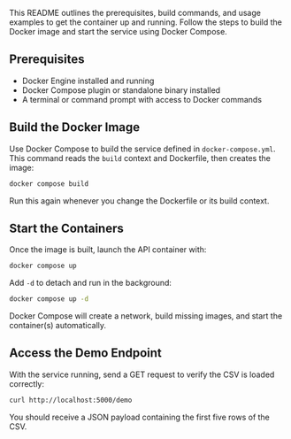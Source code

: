 This README outlines the prerequisites, build commands, and usage examples to get the container up and running. Follow the steps to build the Docker image and start the service using Docker Compose.

## Prerequisites
- Docker Engine installed and running
- Docker Compose plugin or standalone binary installed
- A terminal or command prompt with access to Docker commands

## Build the Docker Image

Use Docker Compose to build the service defined in `docker-compose.yml`. This command reads the `build` context and Dockerfile, then creates the image: 

```bash
docker compose build
```
Run this again whenever you change the Dockerfile or its build context.  

## Start the Containers

Once the image is built, launch the API container with:

```bash
docker compose up
```

Add `-d` to detach and run in the background:

```bash
docker compose up -d
```

Docker Compose will create a network, build missing images, and start the container(s) automatically.  

## Access the Demo Endpoint

With the service running, send a GET request to verify the CSV is loaded correctly:

```bash
curl http://localhost:5000/demo
```

You should receive a JSON payload containing the first five rows of the CSV.
